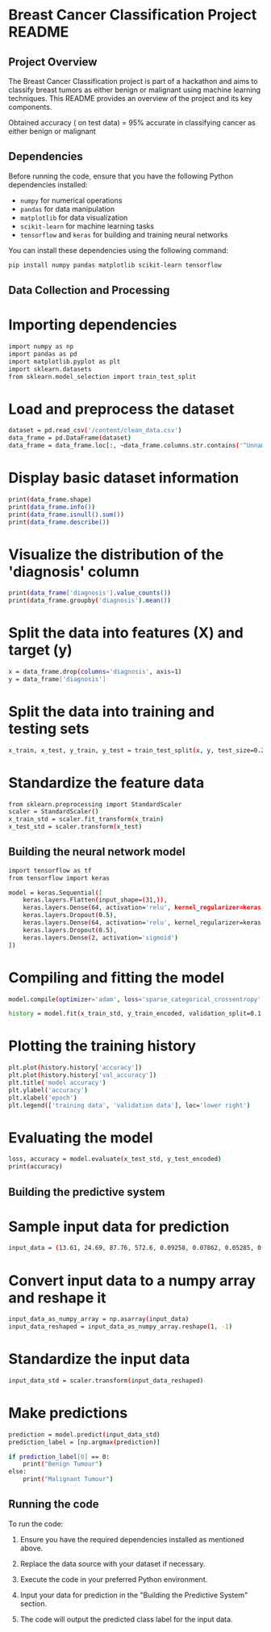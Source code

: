 # Breast Cancer Classification Project README

## Project Overview

The Breast Cancer Classification project is part of a hackathon and aims to classify breast tumors as either benign or malignant using machine learning techniques. This README provides an overview of the project and its key components.

Obtained accuracy ( on test data) = 95% accurate in classifying cancer as either benign or malignant

## Dependencies

Before running the code, ensure that you have the following Python dependencies installed:

- `numpy` for numerical operations
- `pandas` for data manipulation
- `matplotlib` for data visualization
- `scikit-learn` for machine learning tasks
- `tensorflow` and `keras` for building and training neural networks

You can install these dependencies using the following command:

```bash
pip install numpy pandas matplotlib scikit-learn tensorflow
```


## Data Collection and Processing

# Importing dependencies

```bash
import numpy as np
import pandas as pd
import matplotlib.pyplot as plt
import sklearn.datasets
from sklearn.model_selection import train_test_split
```


# Load and preprocess the dataset

```bash
dataset = pd.read_csv('/content/clean_data.csv')
data_frame = pd.DataFrame(dataset)
data_frame = data_frame.loc[:, ~data_frame.columns.str.contains('^Unnamed')]
```

# Display basic dataset information

```bash
print(data_frame.shape)
print(data_frame.info())
print(data_frame.isnull().sum())
print(data_frame.describe())
```


# Visualize the distribution of the 'diagnosis' column

```bash
print(data_frame['diagnosis'].value_counts())
print(data_frame.groupby('diagnosis').mean())
```


# Split the data into features (X) and target (y)

```bash
x = data_frame.drop(columns='diagnosis', axis=1)
y = data_frame['diagnosis']
```

# Split the data into training and testing sets

```bash
x_train, x_test, y_train, y_test = train_test_split(x, y, test_size=0.2, random_state=2)
```

# Standardize the feature data

```bash
from sklearn.preprocessing import StandardScaler
scaler = StandardScaler()
x_train_std = scaler.fit_transform(x_train)
x_test_std = scaler.transform(x_test)
```


## Building the neural network model

```bash
import tensorflow as tf
from tensorflow import keras

model = keras.Sequential([
    keras.layers.Flatten(input_shape=(31,)),
    keras.layers.Dense(64, activation='relu', kernel_regularizer=keras.regularizers.l2(0.01)),
    keras.layers.Dropout(0.5),
    keras.layers.Dense(64, activation='relu', kernel_regularizer=keras.regularizers.l2(0.01)),
    keras.layers.Dropout(0.5),
    keras.layers.Dense(2, activation='sigmoid')
])
```


# Compiling and fitting the model

```bash
model.compile(optimizer='adam', loss='sparse_categorical_crossentropy', metrics=['accuracy'])

history = model.fit(x_train_std, y_train_encoded, validation_split=0.1, epochs=10)
```


# Plotting the training history

```bash
plt.plot(history.history['accuracy'])
plt.plot(history.history['val_accuracy'])
plt.title('model accuracy')
plt.ylabel('accuracy')
plt.xlabel('epoch')
plt.legend(['training data', 'validation data'], loc='lower right')
```

# Evaluating the model

```bash
loss, accuracy = model.evaluate(x_test_std, y_test_encoded)
print(accuracy)
```


## Building the predictive system

# Sample input data for prediction

```bash
input_data = (13.61, 24.69, 87.76, 572.6, 0.09258, 0.07862, 0.05285, 0.03085, 0.1761, 0.0613, 0.231, 1.005, 1.752, 19.83, 0.004088, 0.01174, 0.01796, 0.00688, 0.01323, 0.001465, 16.89, 35.64, 113.2, 848.7, 0.1471, 0.2884, 0.3796, 0.1329, 0.347, 0.079)
```


# Convert input data to a numpy array and reshape it

```bash
input_data_as_numpy_array = np.asarray(input_data)
input_data_reshaped = input_data_as_numpy_array.reshape(1, -1)
```

# Standardize the input data

```bash
input_data_std = scaler.transform(input_data_reshaped)
```

# Make predictions

```bash
prediction = model.predict(input_data_std)
prediction_label = [np.argmax(prediction)]

if prediction_label[0] == 0:
    print("Benign Tumour")
else:
    print("Malignant Tumour")
```


## Running the code

To run the code:

1. Ensure you have the required dependencies installed as mentioned above.

2. Replace the data source with your dataset if necessary.

3. Execute the code in your preferred Python environment.

4. Input your data for prediction in the "Building the Predictive System" section.

5. The code will output the predicted class label for the input data.